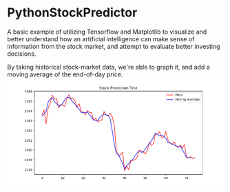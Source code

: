 # PythonStockPredictor
A basic example of utilizing Tensorflow and Matplotlib to visualize and better understand how an artificial intelligence can make sense of information from the stock market, and attempt to evaluate better investing decisions.

By taking historical stock-market data, we're able to graph it, and add a moving average of the end-of-day price.
![alt text](graph1.png)
